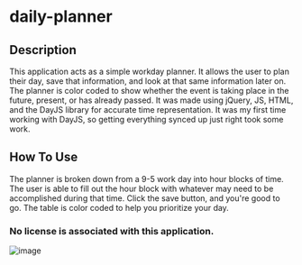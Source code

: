 # daily-planner

## Description
This application acts as a simple workday planner. It allows the user to plan their day, save that information, and look at that same information later on. The planner is color coded to show whether the event is taking place in the future, present, or has already passed. It was made using jQuery, JS, HTML, and the DayJS library for accurate time representation. It was my first time working with DayJS, so getting everything synced up just right took some work.

## How To Use
The planner is broken down from a 9-5 work day into hour blocks of time. The user is able to fill out the hour block with whatever may need to be accomplished during that time. Click the save button, and you're good to go. The table is color coded to help you prioritize your day.

### No license is associated with this application.

![image](https://github.com/jaxson-lybbert/daily-planner/assets/132233010/534c693b-d811-4983-acba-d340109d9405)
